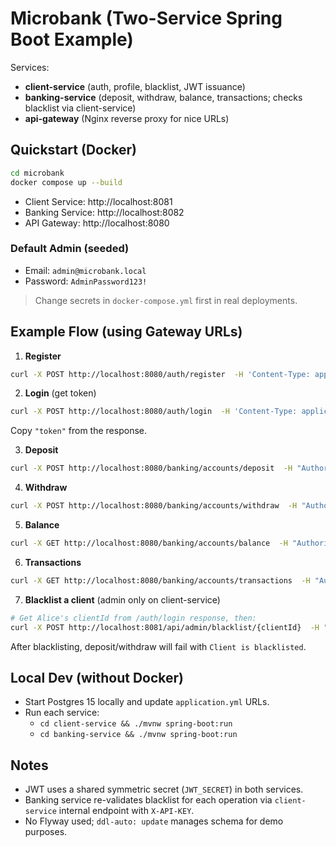 # Microbank (Two-Service Spring Boot Example)

Services:
- **client-service** (auth, profile, blacklist, JWT issuance)
- **banking-service** (deposit, withdraw, balance, transactions; checks blacklist via client-service)
- **api-gateway** (Nginx reverse proxy for nice URLs)

## Quickstart (Docker)

```bash
cd microbank
docker compose up --build
```

- Client Service: http://localhost:8081
- Banking Service: http://localhost:8082
- API Gateway: http://localhost:8080

### Default Admin (seeded)
- Email: `admin@microbank.local`
- Password: `AdminPassword123!`

> Change secrets in `docker-compose.yml` first in real deployments.

## Example Flow (using Gateway URLs)

1) **Register**
```bash
curl -X POST http://localhost:8080/auth/register  -H 'Content-Type: application/json'  -d '{"email":"alice@example.com","fullName":"Alice Wonder","password":"Password123!"}'
```

2) **Login** (get token)
```bash
curl -X POST http://localhost:8080/auth/login  -H 'Content-Type: application/json'  -d '{"email":"alice@example.com","password":"Password123!"}'
```
Copy `"token"` from the response.

3) **Deposit**
```bash
curl -X POST http://localhost:8080/banking/accounts/deposit  -H "Authorization: Bearer $TOKEN"  -H 'Content-Type: application/json'  -d '{"amount": 200}'
```

4) **Withdraw**
```bash
curl -X POST http://localhost:8080/banking/accounts/withdraw  -H "Authorization: Bearer $TOKEN"  -H 'Content-Type: application/json'  -d '{"amount": 50}'
```

5) **Balance**
```bash
curl -X GET http://localhost:8080/banking/accounts/balance  -H "Authorization: Bearer $TOKEN"
```

6) **Transactions**
```bash
curl -X GET http://localhost:8080/banking/accounts/transactions  -H "Authorization: Bearer $TOKEN"
```

7) **Blacklist a client** (admin only on client-service)
```bash
# Get Alice's clientId from /auth/login response, then:
curl -X POST http://localhost:8081/api/admin/blacklist/{clientId}  -H "Authorization: Bearer $ADMIN_TOKEN"
```
After blacklisting, deposit/withdraw will fail with `Client is blacklisted`.

## Local Dev (without Docker)
- Start Postgres 15 locally and update `application.yml` URLs.
- Run each service:
  - `cd client-service && ./mvnw spring-boot:run`
  - `cd banking-service && ./mvnw spring-boot:run`

## Notes
- JWT uses a shared symmetric secret (`JWT_SECRET`) in both services.
- Banking service re-validates blacklist for each operation via `client-service` internal endpoint with `X-API-KEY`.
- No Flyway used; `ddl-auto: update` manages schema for demo purposes.
